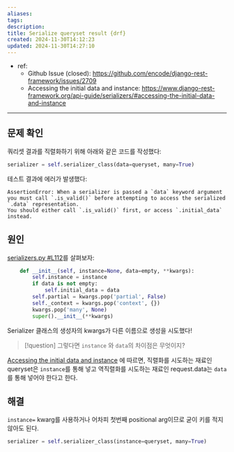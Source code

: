 ```yaml
---
aliases: 
tags: 
description:
title: Serialize queryset result {drf}
created: 2024-11-30T14:12:23
updated: 2024-11-30T14:27:10
---
```

- ref: 
	- Github Issue (closed): <https://github.com/encode/django-rest-framework/issues/2709>
	- Accessing the initial data and instance: <https://www.django-rest-framework.org/api-guide/serializers/#accessing-the-initial-data-and-instance>
---

## 문제 확인

쿼리셋 결과를 직렬화하기 위해 아래와 같은 코드를 작성했다:

```python
serializer = self.serializer_class(data=queryset, many=True)
```

테스트 결과에 에러가 발생했다:

```
AssertionError: When a serializer is passed a `data` keyword argument you must call `.is_valid()` before attempting to access the serialized `.data` representation.
You should either call `.is_valid()` first, or access `.initial_data` instead.
```

## 원인

[serializers.py #L112](https://github.com/encode/django-rest-framework/blob/dbac145638758413b966c3418fa5f3f651e3e02a/rest_framework/serializers.py#L112)를 살펴보자:

```python
    def __init__(self, instance=None, data=empty, **kwargs):
        self.instance = instance
        if data is not empty:
            self.initial_data = data
        self.partial = kwargs.pop('partial', False)
        self._context = kwargs.pop('context', {})
        kwargs.pop('many', None)
        super().__init__(**kwargs)
```

Serializer 클래스의 생성자의 kwargs가 다른 이름으로 생성을 시도했다! 

> [!question] 그렇다면 `instance` 와 `data`의 차이점은 무엇이지?

[Accessing the initial data and instance](https://www.django-rest-framework.org/api-guide/serializers/#accessing-the-initial-data-and-instance) 에 따르면, 직렬화를 시도하는 재료인 queryset은 `instance`를 통해 넣고 역직렬화를 시도하는 재료인 request.data는 `data`를 통해 넣어야 한다고 한다.

## 해결

`instance=` kwarg를 사용하거나 어차피 첫번째 positional arg이므로 굳이 키를 적지 않아도 된다.

```python
serializer = self.serializer_class(instance=queryset, many=True)
```
